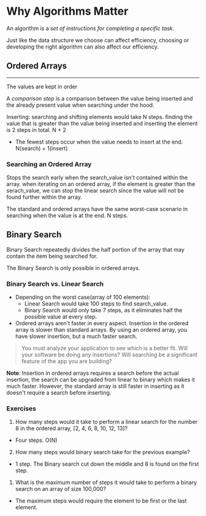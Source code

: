 # Why Algorithms Matter

An algorithm is a _set of instructions for completing a specific task._

Just like the data structure we choose can affect efficiency, choosing or developing the right algorithm can also affect our efficiency.

## Ordered Arrays

---

The values are kept in order

A _comparison step_ is a comparison between the value being inserted and the already present value when searching under the hood.

Inserting: searching and shifting elements would take N steps. finding the value that is greater than the value being inserted and inserting the element is 2 steps in total. N + 2

- The fewest steps occur when the value needs to insert at the end. N(search) + 1(insert)

### Searching an Ordered Array

Stops the search early when the search_value isn't contained within the array. when iterating on an ordered array, if the element is greater than the serach_value, we can stop the linear search since the value will not be found further within the array.

The standard and ordered arrays have the same worst-case scenario in searching when the value is at the end. N steps.

## Binary Search

Binary Search repeatedly divides the half portion of the array that may contain the item being searched for.

The Binary Search is only possible in ordered arrays.

### Binary Search vs. Linear Search

- Depending on the worst case(array of 100 elements):
  - Linear Search would take 100 steps to find search_value.
  - Binary Search would only take 7 steps, as it eliminates half the possible value at every step.
- Ordered arrays aren't faster in every aspect. Insertion in the ordered array is slower than standard arrays. By using an ordered array, you have slower insertion, but a much faster search.

> You must analyze your application to see which is a better fit. Will your software be doing any insertions? Will searching be a significant feature of the app you are building?

**Note**: Insertion in ordered arrays requires a search before the actual insertion, the search can be upgraded from linear to binary which makes it much faster. However, the standard array is still faster in inserting as it doesn't require a search before inserting.

### Exercises

1. How many steps would it take to perform a linear search for the number 8 in the ordered array, [2, 4, 6, 8, 10, 12, 13]?

- Four steps. O(N)

2. How many steps would binary search take for the previous example?

- 1 step. The Binary search cut down the middle and 8 is found on the first step.

1. What is the maximum number of steps it would take to perform a binary search on an array of size 100,000?

- The maximum steps would require the element to be first or the last element.
